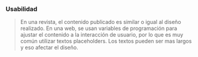 ### Usabilidad

>En una revista, el contenido publicado es similar o igual al diseño realizado. En una web, se usan variables de programación para ajustar el contenido a la interacción de usuario, por lo que es muy común utilizar textos placeholders. Los textos pueden ser mas largos y eso afectar el diseño.